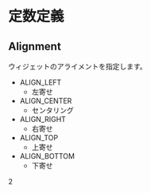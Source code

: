 # 定数定義

## Alignment
ウィジェットのアライメントを指定します。
- ALIGN_LEFT
  - 左寄せ
- ALIGN_CENTER
  - センタリング
- ALIGN_RIGHT
  - 右寄せ
- ALIGN_TOP
  - 上寄せ
- ALIGN_BOTTOM
  - 下寄せ

2

